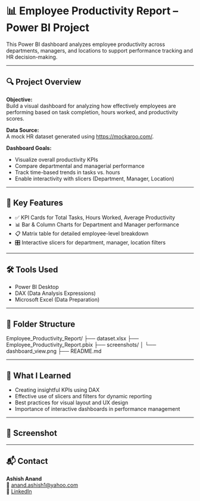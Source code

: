 # 📊 Employee Productivity Report – Power BI Project

This Power BI dashboard analyzes employee productivity across departments, managers, and locations to support performance tracking and HR decision-making.

---

## 🔍 Project Overview

**Objective:**  
Build a visual dashboard for analyzing how effectively employees are performing based on task completion, hours worked, and productivity scores.

**Data Source:**  
A mock HR dataset generated using https://mockaroo.com/.

**Dashboard Goals:**
- Visualize overall productivity KPIs
- Compare departmental and managerial performance
- Track time-based trends in tasks vs. hours
- Enable interactivity with slicers (Department, Manager, Location)

---

## 📌 Key Features

- ✅ KPI Cards for Total Tasks, Hours Worked, Average Productivity
- 📊 Bar & Column Charts for Department and Manager performance
- 📋 Matrix table for detailed employee-level breakdown
- 🎛️ Interactive slicers for department, manager, location filters

---

## 🛠️ Tools Used

- Power BI Desktop
- DAX (Data Analysis Expressions)
- Microsoft Excel (Data Preparation)

---

## 📁 Folder Structure

Employee_Productivity_Report/
├── dataset.xlsx
├── Employee_Productivity_Report.pbix
├── screenshots/
│ └── dashboard_view.png
├── README.md

---

## 🧠 What I Learned

- Creating insightful KPIs using DAX
- Effective use of slicers and filters for dynamic reporting
- Best practices for visual layout and UX design
- Importance of interactive dashboards in performance management

---

## 📸 Screenshot


---

## 📬 Contact

**Ashish Anand**  
📧 anand.ashish1@yahoo.com  
🔗 [LinkedIn](https://www.linkedin.com/in/ashuanand)
